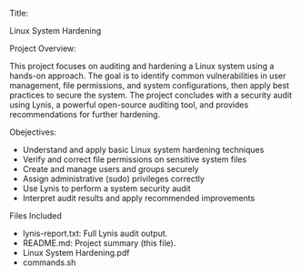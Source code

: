 Title:

Linux System Hardening

Project Overview:

This project focuses on auditing and hardening a Linux system using a hands-on approach. The goal is to identify common vulnerabilities in user management, file permissions, and system configurations,
then apply best practices to secure the system. The project concludes with a security audit using Lynis, a powerful open-source auditing tool, and provides recommendations for further hardening.

Obejectives:
* Understand and apply basic Linux system hardening techniques
* Verify and correct file permissions on sensitive system files
* Create and manage users and groups securely
* Assign administrative (sudo) privileges correctly
* Use Lynis to perform a system security audit
* Interpret audit results and apply recommended improvements

Files Included
* lynis-report.txt: Full Lynis audit output.
* README.md: Project summary (this file).
* Linux System Hardening.pdf
* commands.sh
